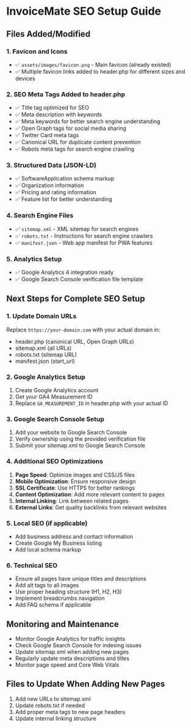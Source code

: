 # InvoiceMate SEO Setup Guide

## Files Added/Modified

### 1. Favicon and Icons
- ✅ `assets/images/favicon.png` - Main favicon (already existed)
- ✅ Multiple favicon links added to header.php for different sizes and devices

### 2. SEO Meta Tags Added to header.php
- ✅ Title tag optimized for SEO
- ✅ Meta description with keywords
- ✅ Meta keywords for better search engine understanding
- ✅ Open Graph tags for social media sharing
- ✅ Twitter Card meta tags
- ✅ Canonical URL for duplicate content prevention
- ✅ Robots meta tags for search engine crawling

### 3. Structured Data (JSON-LD)
- ✅ SoftwareApplication schema markup
- ✅ Organization information
- ✅ Pricing and rating information
- ✅ Feature list for better understanding

### 4. Search Engine Files
- ✅ `sitemap.xml` - XML sitemap for search engines
- ✅ `robots.txt` - Instructions for search engine crawlers
- ✅ `manifest.json` - Web app manifest for PWA features

### 5. Analytics Setup
- ✅ Google Analytics 4 integration ready
- ✅ Google Search Console verification file template

## Next Steps for Complete SEO Setup

### 1. Update Domain URLs
Replace `https://your-domain.com` with your actual domain in:
- header.php (canonical URL, Open Graph URLs)
- sitemap.xml (all URLs)
- robots.txt (sitemap URL)
- manifest.json (start_url)

### 2. Google Analytics Setup
1. Create Google Analytics account
2. Get your GA4 Measurement ID
3. Replace `GA_MEASUREMENT_ID` in header.php with your actual ID

### 3. Google Search Console Setup
1. Add your website to Google Search Console
2. Verify ownership using the provided verification file
3. Submit your sitemap.xml to Google Search Console

### 4. Additional SEO Optimizations
1. **Page Speed**: Optimize images and CSS/JS files
2. **Mobile Optimization**: Ensure responsive design
3. **SSL Certificate**: Use HTTPS for better rankings
4. **Content Optimization**: Add more relevant content to pages
5. **Internal Linking**: Link between related pages
6. **External Links**: Get quality backlinks from relevant websites

### 5. Local SEO (if applicable)
- Add business address and contact information
- Create Google My Business listing
- Add local schema markup

### 6. Technical SEO
- Ensure all pages have unique titles and descriptions
- Add alt tags to all images
- Use proper heading structure (H1, H2, H3)
- Implement breadcrumbs navigation
- Add FAQ schema if applicable

## Monitoring and Maintenance
- Monitor Google Analytics for traffic insights
- Check Google Search Console for indexing issues
- Update sitemap.xml when adding new pages
- Regularly update meta descriptions and titles
- Monitor page speed and Core Web Vitals

## Files to Update When Adding New Pages
1. Add new URLs to sitemap.xml
2. Update robots.txt if needed
3. Add proper meta tags to new page headers
4. Update internal linking structure
